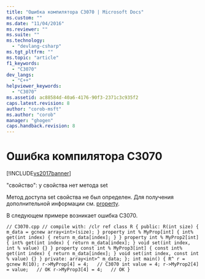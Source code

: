 ```yaml
---
title: "Ошибка компилятора C3070 | Microsoft Docs"
ms.custom: ""
ms.date: "11/04/2016"
ms.reviewer: ""
ms.suite: ""
ms.technology: 
  - "devlang-csharp"
ms.tgt_pltfrm: ""
ms.topic: "article"
f1_keywords: 
  - "C3070"
dev_langs: 
  - "C++"
helpviewer_keywords: 
  - "C3070"
ms.assetid: ac88584d-40a6-4176-90f3-2371c3c935f2
caps.latest.revision: 8
author: "corob-msft"
ms.author: "corob"
manager: "ghogen"
caps.handback.revision: 8
---
```

# Ошибка компилятора C3070
[!INCLUDE[vs2017banner](../../assembler/inline/includes/vs2017banner.md)]

"свойство": у свойства нет метода set  
  
 Метод доступа set свойства не был определен. Для получения дополнительной информации см. [property](../../windows/property-cpp-component-extensions.md).  
  
 В следующем примере возникает ошибка C3070.  
  
```  
// C3070.cpp // compile with: /clr ref class R { public: R(int size) { m_data = gcnew array<int>(size); } property int % MyProp[int] { int% get(int index) { return m_data[index]; } } property int % MyProp2[int] { int% get(int index) { return m_data[index]; } void set(int index, int % value) {} } property const int % MyProp3[int] { const int% get(int index) { return m_data[index]; } void set(int index, const int % value) {} } private: array<int>^ m_data; }; int main() { R^ r = gcnew R(10); r->MyProp[4] = 4;   // C3070 int value = 4; r->MyProp2[4] = value;   // OK r->MyProp3[4] = 4;   // OK }  
```